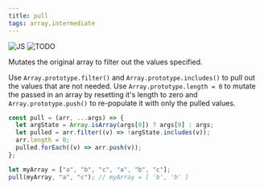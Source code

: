 ```yaml
---
title: pull
tags: array,intermediate
---
```


![JS](https://img.shields.io/badge/supports-javascript-yellow.svg?style=flat-square)
![TODO](https://img.shields.io/badge///TODO-blue.svg?style=flat-square)

Mutates the original array to filter out the values specified.

Use `Array.prototype.filter()` and `Array.prototype.includes()` to pull out the values that are not needed.
Use `Array.prototype.length = 0` to mutate the passed in an array by resetting it's length to zero and `Array.prototype.push()` to re-populate it with only the pulled values.

```js
const pull = (arr, ...args) => {
  let argState = Array.isArray(args[0]) ? args[0] : args;
  let pulled = arr.filter((v) => !argState.includes(v));
  arr.length = 0;
  pulled.forEach((v) => arr.push(v));
};
```

```js
let myArray = ["a", "b", "c", "a", "b", "c"];
pull(myArray, "a", "c"); // myArray = [ 'b', 'b' ]
```
